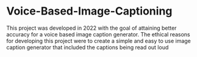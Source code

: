 # Voice-Based-Image-Captioning
This project was developed in 2022 with the goal of attaining better accuracy for a voice based image caption generator. The ethical reasons for developing this project were to create a simple and easy to use image caption generator that included the captions being read out loud 
